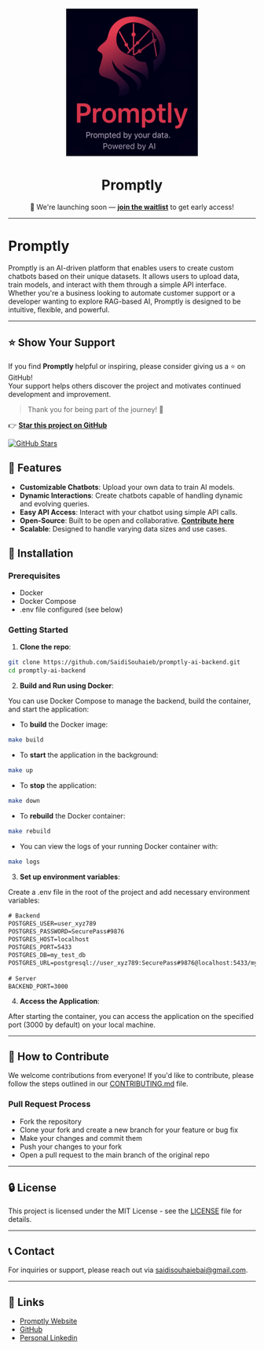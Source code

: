 <p align="center">
  <img src="assets/smaller.png" alt="Promptly Logo">
</p>

<h1 align="center"><strong>Promptly</strong></h1>

<p align="center">
  🚀 We're launching soon — <strong><a href="https://promtly.tech">join the waitlist</a></strong> to get early access!
</p>

---

# Promptly

Promptly is an AI-driven platform that enables users to create custom chatbots based on their unique datasets. It allows users to upload data, train models, and interact with them through a simple API interface. Whether you're a business looking to automate customer support or a developer wanting to explore RAG-based AI, Promptly is designed to be intuitive, flexible, and powerful.

---

## ⭐️ Show Your Support

If you find **Promptly** helpful or inspiring, please consider giving us a ⭐️ on GitHub!  
Your support helps others discover the project and motivates continued development and improvement.

> Thank you for being part of the journey! 🙌

👉 [**Star this project on GitHub**](https://github.com/SaidiSouhaieb/promptly-ai-backend)

[![GitHub Stars](https://img.shields.io/github/stars/SaidiSouhaieb/promptly-ai-backend?style=social)](https://github.com/SaidiSouhaieb/promptly-ai-backend/stargazers)

## 🚀 Features

- **Customizable Chatbots**: Upload your own data to train AI models.
- **Dynamic Interactions**: Create chatbots capable of handling dynamic and evolving queries.
- **Easy API Access**: Interact with your chatbot using simple API calls.
- **Open-Source**: Built to be open and collaborative. [**Contribute here**](CONTRIBUTING.md)
- **Scalable**: Designed to handle varying data sizes and use cases.

## 📂 Installation

### Prerequisites

- Docker
- Docker Compose
- .env file configured (see below)

### Getting Started

1. **Clone the repo**:

```bash
git clone https://github.com/SaidiSouhaieb/promptly-ai-backend.git
cd promptly-ai-backend
```

2. **Build and Run using Docker**:

You can use Docker Compose to manage the backend, build the container, and start the application:

- To **build** the Docker image:

```bash
make build
```

- To **start** the application in the background:

```bash
make up
```

- To **stop** the application:

```bash
make down
```

- To **rebuild** the Docker container:

```bash
make rebuild
```

- You can view the logs of your running Docker container with:

```bash
make logs
```

3. **Set up environment variables**:

Create a .env file in the root of the project and add necessary environment variables:

```env
# Backend
POSTGRES_USER=user_xyz789
POSTGRES_PASSWORD=SecurePass#9876
POSTGRES_HOST=localhost
POSTGRES_PORT=5433
POSTGRES_DB=my_test_db
POSTGRES_URL=postgresql://user_xyz789:SecurePass#9876@localhost:5433/my_test_db

# Server
BACKEND_PORT=3000
```

4. **Access the Application**:

After starting the container, you can access the application on the specified port (3000 by default) on your local machine.

---

## 📝 How to Contribute

We welcome contributions from everyone! If you'd like to contribute, please follow the steps outlined in our [CONTRIBUTING.md](CONTRIBUTING.md) file.

### Pull Request Process

- Fork the repository
- Clone your fork and create a new branch for your feature or bug fix
- Make your changes and commit them
- Push your changes to your fork
- Open a pull request to the main branch of the original repo

---

## 🔒 License

This project is licensed under the MIT License - see the [LICENSE](LICENSE.md) file for details.

---

## 📞 Contact

For inquiries or support, please reach out via [saidisouhaiebai@gmail.com](mailto:saidisouhaiebai@gmail.com).

---

## 🔗 Links

- [Promptly Website](https://promtly.tech)
- [GitHub](https://github.com/SaidiSouhaieb)
- [Personal Linkedin](https://www.linkedin.com/in/saidi-souhaieb-4632702a8/)
